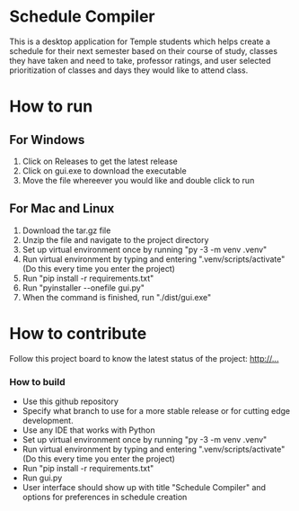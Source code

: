 # Schedule Compiler
This is a desktop application for Temple students which helps create a schedule for their next semester based on their course of study, classes they have taken and need to take, professor ratings, and user selected prioritization of classes and days they would like to attend class.

# How to run

## For Windows
1. Click on Releases to get the latest release
2. Click on gui.exe to download the executable
3. Move the file whereever you would like and double click to run

## For Mac and Linux
1. Download the tar.gz file
2. Unzip the file and navigate to the project directory
3. Set up virtual environment once by running "py -3 -m venv .venv"
4. Run virtual environment by typing and entering ".venv/scripts/activate" (Do this every time you enter the project)
5. Run "pip install -r requirements.txt"
6. Run "pyinstaller --onefile gui.py"
7. When the command is finished, run "./dist/gui.exe"

# How to contribute
Follow this project board to know the latest status of the project: [http://...]([http://...])  

### How to build
- Use this github repository
- Specify what branch to use for a more stable release or for cutting edge development.  
- Use any IDE that works with Python
- Set up virtual environment once by running "py -3 -m venv .venv"
- Run virtual environment by typing and entering ".venv/scripts/activate" (Do this every time you enter the project)
- Run "pip install -r requirements.txt"
- Run gui.py
- User interface should show up with title "Schedule Compiler" and options for preferences in schedule creation

